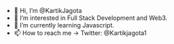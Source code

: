 - 👋 Hi, I’m @KartikJagota
- 👀 I’m interested in Full Stack Development and Web3.
- 🌱 I’m currently learning Javascript.
- 📫 How to reach me -> Twitter: @Kartikjagota1

<!---
KartikJagota/KartikJagota is a ✨ special ✨ repository because its `README.md` (this file) appears on your GitHub profile.
You can click the Preview link to take a look at your changes.
--->
